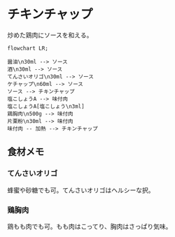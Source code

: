 # チキンチャップ

炒めた鶏肉にソースを和える。

```mermaid
flowchart LR;

醤油\n30ml --> ソース
酒\n30ml --> ソース
てんさいオリゴ\n30ml --> ソース
ケチャップ\n60ml --> ソース
ソース --> チキンチャップ
塩こしょうA --> 味付肉
塩こしょうA[塩こしょう\n3ml]
鶏胸肉\n500g --> 味付肉
片栗粉\n30ml --> 味付肉
味付肉 -- 加熱 --> チキンチャップ
```

## 食材メモ

### てんさいオリゴ

蜂蜜や砂糖でも可。てんさいオリゴはヘルシーな択。

### 鶏胸肉

鶏もも肉でも可。もも肉はこってり、胸肉はさっぱり気味。
